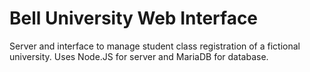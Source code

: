 # Bell University Web Interface
Server and interface to manage student class registration of a fictional university. Uses Node.JS for server and MariaDB for database.
